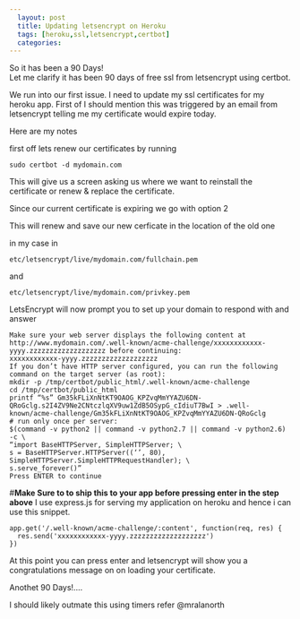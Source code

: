 ```yaml
---
  layout: post
  title: Updating letsencrypt on Heroku
  tags: [heroku,ssl,letsencrypt,certbot]
  categories:
---
```


So it has been a 90 Days!  
Let me clarify it has been 90 days of free ssl from letsencrypt using certbot.

We run into our first issue. I need to update my ssl certificates for my heroku app.
First of I should mention this was triggered by an email from letsencrypt telling
me my certificate would expire today.

Here are my notes


first off lets renew our certificates by running

`sudo certbot -d mydomain.com`

This will give us a screen asking us where we want to reinstall the certificate or renew & replace the certificate.

Since our current certificate is expiring we go with option 2

This will renew and save our new cerficate in the location of the old one

in my case in

`etc/letsencrypt/live/mydomain.com/fullchain.pem`

and

`etc/letsencrypt/live/mydomain.com/privkey.pem`

LetsEncrypt will now prompt you to set up your domain to respond with and answer

~~~~
Make sure your web server displays the following content at
http://www.mydomain.com/.well-known/acme-challenge/xxxxxxxxxxxx-yyyy.zzzzzzzzzzzzzzzzzzz before continuing:
xxxxxxxxxxxx-yyyy.zzzzzzzzzzzzzzzzzzz
If you don’t have HTTP server configured, you can run the following
command on the target server (as root):
mkdir -p /tmp/certbot/public_html/.well-known/acme-challenge
cd /tmp/certbot/public_html
printf “%s” Gm35kFLiXnNtKT9OAOG_KPZvqMmYYAZU6DN-QRoGclg.s2I4ZV9Ne2CNtczlqXV9uw1ZdB5OSypG_cIdiuT7BwI > .well-known/acme-challenge/Gm35kFLiXnNtKT9OAOG_KPZvqMmYYAZU6DN-QRoGclg
# run only once per server:
$(command -v python2 || command -v python2.7 || command -v python2.6) -c \
“import BaseHTTPServer, SimpleHTTPServer; \
s = BaseHTTPServer.HTTPServer((‘’, 80), SimpleHTTPServer.SimpleHTTPRequestHandler); \
s.serve_forever()”
Press ENTER to continue
~~~~


#**Make Sure to to ship this to your app before pressing enter in the step above**
I use express.js for serving my application on heroku and hence i can use this snippet.

~~~~
app.get('/.well-known/acme-challenge/:content', function(req, res) {
  res.send('xxxxxxxxxxxx-yyyy.zzzzzzzzzzzzzzzzzzz')
})
~~~~

At this point you can press enter and letsencrypt will show you a congratulations message on on loading your certificate.

Anothet 90 Days!....

I should likely outmate this using timers refer @mralanorth
